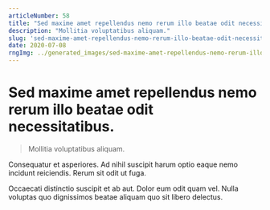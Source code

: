 ```yaml
---
articleNumber: 58
title: "Sed maxime amet repellendus nemo rerum illo beatae odit necessitatibus."
description: "Mollitia voluptatibus aliquam."
slug: 'sed-maxime-amet-repellendus-nemo-rerum-illo-beatae-odit-necessitatibus.'
date: 2020-07-08
rngImg: ../generated_images/sed-maxime-amet-repellendus-nemo-rerum-illo-beatae-odit-necessitatibus..jpg
---
```


# Sed maxime amet repellendus nemo rerum illo beatae odit necessitatibus.

> Mollitia voluptatibus aliquam.

Consequatur et asperiores. Ad nihil suscipit harum optio eaque nemo incidunt reiciendis. Rerum sit odit ut fuga.
 Occaecati distinctio suscipit et ab aut. Dolor eum odit quam vel. Nulla voluptas quo dignissimos beatae aliquam quo sit libero delectus.
